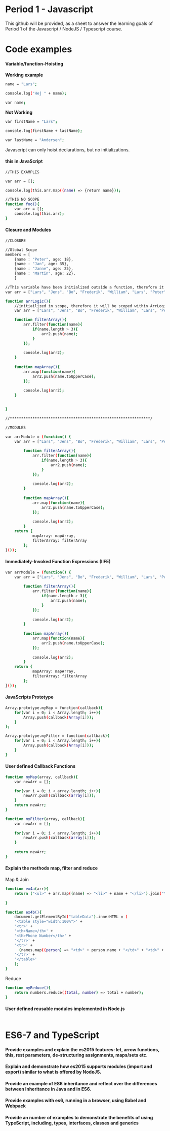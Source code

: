 # Period 1 - Javascript
This github will be provided, as a sheet to answer the learning goals of Period 1 of the Javascript / NodeJS / Typescript course. 

# Code examples

#### Variable/function-Hoisting
**Working example**
```sh
name = "Lars";

console.log("Hej " + name);

var name;
```

**Not Working**
```sh
var firstName = "Lars";

console.log(firstName + lastName);

var lastName = "Andersen";
```
Javascript can only hoist declarations, but no initializations.

#### **this** in JavaScript
```sh
//THIS EXAMPLES

var arr = [];

console.log(this.arr.map((name) => {return name}));

//THIS NO SCOPE
function foo(){
    var arr = [];
    console.log(this.arr);
}
```
#### Closure and Modules
```sh
//CLOSURE

//Global Scope
members = [
    {name : "Peter", age: 18},
    {name : "Jan", age: 35},
    {name : "Janne", age: 25},
    {name : "Martin", age: 22},
    ]

//This variable have been initialized outside a function, therefore it will be defined as a global scope.
var arr = ["Lars", "Jens", "Bo", "Frederik", "William", "Lars", "Peter", "Jan", "Bo"];

function arrLogic(){
    //initiailized in scope, therefore it will be scoped within ArrLogic
    var arr = ["Lars", "Jens", "Bo", "Frederik", "William", "Lars", "Peter", "Jan", "Bo"];

    function filterArray(){
        arr.filter(function(name){
            if(name.length > 3){
                arr2.push(name);
            }
        });
        
        console.log(arr2);
    }
    
    function mapArray(){
        arr.map(function(name){
            arr2.push(name.toUpperCase);
        });
    
        console.log(arr2);
    }
    

}

//**************************************************************/

//MODULES

var arrModule = (function() {
    var arr = ["Lars", "Jens", "Bo", "Frederik", "William", "Lars", "Peter", "Jan", "Bo"];
    
        function filterArray(){
            arr.filter(function(name){
                if(name.length > 3){
                    arr2.push(name);
                }
            });
            
            console.log(arr2);
        }
        
        function mapArray(){
            arr.map(function(name){
                arr2.push(name.toUpperCase);
            });
        
            console.log(arr2);
        }
    return {
            mapArray: mapArray,
            filterArray: filterArray
        };
}());
```
#### Immediately-Invoked Function Expressions (IIFE)
```sh
var arrModule = (function() {
    var arr = ["Lars", "Jens", "Bo", "Frederik", "William", "Lars", "Peter", "Jan", "Bo"];
    
        function filterArray(){
            arr.filter(function(name){
                if(name.length > 3){
                    arr2.push(name);
                }
            });
            
            console.log(arr2);
        }
        
        function mapArray(){
            arr.map(function(name){
                arr2.push(name.toUpperCase);
            });
        
            console.log(arr2);
        }
    return {
            mapArray: mapArray,
            filterArray: filterArray
        };
}());
```
#### JavaScripts Prototype
```sh
Array.prototype.myMap = function(callback){
    for(var i = 0; i < Array.length; i++){
        Array.push(callback(Array[i]));
    }
};

Array.prototype.myFilter = function(callback){
    for(var i = 0; i < Array.length; i++){
        Array.push(callback(Array[i]));
    }
}
```
#### User defined Callback Functions
```sh
function myMap(array, callback){
    var newArr = [];

    for(var i = 0; i < array.length; i++){
        newArr.push(callback(array[i]));
    }
    return newArr;
}

function myFilter(array, callback){
    var newArr = [];
    
    for(var i = 0; i < array.length; i++){
        newArr.push(callback(array[i]));
    }
    
    return newArr;
}

```
#### Explain the methods map, filter and reduce
Map & Join
```sh
function ex4a(arr){
    return ("<ul>" + arr.map((name) => "<li>" + name + "</li>").join("\n") + "</ul>");
    
}

function ex4b(){
    document.getElementById("tableData").innerHTML = (
    '<table style="width:100%">' + 
    '<tr>' +
    '<th>Name</th>' +
    '<th>Phone Number</th>' + 
    '</tr>' +
    '<tr>' + 
      (names.map((person) => "<td>" + person.name + "</td>" + "<td>" + person.phone + "</td>").join("\n")) +
    '</tr>' +
    '</table>'
    );
}
```
Reduce
```sh
function myReduce(){
    return numbers.reduce((total, number) => total + number);
}
```

#### User defined reusable modules implemented in Node.js
```sh

```

# ES6-7 and TypeScript
#### Provide examples and explain the es2015 features: let, arrow functions, this, rest parameters, de-structuring assignments, maps/sets etc.
#### Explain and demonstrate how es2015 supports modules (import and export) similar to what is offered by NodeJS.
#### Provide an example of ES6 inheritance and reflect over the differences between Inheritance in Java and in ES6.
#### Provide examples with es6, running in a browser, using Babel and Webpack
#### Provide an number of examples to demonstrate the benefits of using TypeScript, including, types, interfaces, classes and generics
